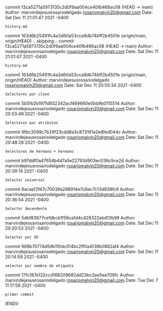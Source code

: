 commit f3ca5271a5973135c2d0f9aa004ce40fb466ac08 (HEAD -> main)
Author: marvindejesusrosariodelgado <rosariomalvin20@gmail.com>
Date:   Sat Dec 11 21:01:47 2021 -0400

    history.md

commit 163d6b25491fc4a3d60a53cca9db74bff2b4501e (origin/main, origin/HEAD)
...skipping...
commit f3ca5271a5973135c2d0f9aa004ce40fb466ac08 (HEAD -> main)
Author: marvindejesusrosariodelgado <rosariomalvin20@gmail.com>
Date:   Sat Dec 11 21:01:47 2021 -0400

    history.md

commit 163d6b25491fc4a3d60a53cca9db74bff2b4501e (origin/main, origin/HEAD)
Author: marvindejesusrosariodelgado <rosariomalvin20@gmail.com>
Date:   Sat Dec 11 20:55:34 2021 -0400

    Selectores por clase

commit 5b5fb2b197fd932342acf469660e0bb9b0115514
Author: marvindejesusrosariodelgado <rosariomalvin20@gmail.com>
Date:   Sat Dec 11 20:53:49 2021 -0400

    Selectores por atributos

commit 9fbc3099c7b29f23cdd8a3c873161a2e8fed044c
Author: marvindejesusrosariodelgado <rosariomalvin20@gmail.com>
Date:   Sat Dec 11 20:48:28 2021 -0400

    Selectores de hermano + hermano

commit b97ddf0a47654b4d7a5e22793d903ec036c9ce24
Author: marvindejesusrosariodelgado <rosariomalvin20@gmail.com>
Date:   Sat Dec 11 20:39:14 2021 -0400

    Selector universal

commit 8acaef2f47c70039a288914e7c8ec7c13d938fc6
Author: marvindejesusrosariodelgado <rosariomalvin20@gmail.com>
Date:   Sat Dec 11 20:36:54 2021 -0400

    Selector decendente

commit 5dbf83677cefdbcb1f56ca1d4c428322abd12b99
Author: marvindejesusrosariodelgado <rosariomalvin20@gmail.com>
Date:   Sat Dec 11 20:20:53 2021 -0400

    Selector por ID

commit 988b70774d59b110dc014bc2ff0a4f39b0882af4
Author: marvindejesusrosariodelgado <rosariomalvin20@gmail.com>
Date:   Sat Dec 11 20:14:59 2021 -0400

    selector por nombre de etiqueta

commit 17fc187e132ccd168209682dd23bc2ee5ee708fc
Author: marvindejesusrosariodelgado <rosariomalvin20@gmail.com>
Date:   Tue Dec 7 11:17:58 2021 -0400

    primer commit
(END)l
